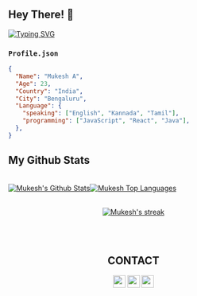 <!-- ### Hi there 👋 -->

  <h2>Hey There! 👋</h2>

  <!-- SVG Typing Animation  -->
[![Typing SVG](https://readme-typing-svg.herokuapp.com?font=Fira+Code&size=22&pause=1000&width=435&lines=This+is++Mukesh+%F0%9F%98%BC)](https://git.io/typing-svg)


### `Profile.json`
```json
{
  "Name": "Mukesh A",
  "Age": 23,
  "Country": "India",
  "City": "Bengaluru",
  "Language": {
    "speaking": ["English", "Kannada", "Tamil"],
    "programming": ["JavaScript", "React", "Java"],
  },
}
```
  
 ## My Github Stats
  <br/>
    <a href="#"><img alt="Mukesh's Github Stats" src="https://github-readme-stats.vercel.app/api?username=Mukesh-A&show_icons=true&count_private=true&theme=react&hide_border=true&bg_color=0D1117" /></a><a href="#"><img alt="Mukesh Top Languages" src="https://github-readme-stats.vercel.app/api/top-langs/?username=Mukesh-A&langs_count=8&count_private=true&layout=compact&theme=react&hide_border=true&bg_color=0D1117" /></a>
  <br/>  


<br/>
  <p align="center">
    <a href="#">
        <img title="🔥 Get streak stats for your profile at git.io/streak-stats" alt="Mukesh's streak" src="https://github-readme-streak-stats.herokuapp.com?user=Mukesh-A&theme=highcontrast&date_format=j%20M%5B%20Y%5D&ring=DD2727"/>
    </a>
  </p>
<br/>
<br/> 

<h2 align="center">CONTACT</h2>
<p align="center"><a href="https://www.twitter.com/"><img src="https://img.shields.io/badge/twitter-%231DA1F2.svg?&style=for-the-badge&logo=twitter&logoColor=white" height=25></a> <a href="https://www.linkedin.com/in/"><img src="https://img.shields.io/badge/linkedin-%230077B5.svg?&style=for-the-badge&logo=linkedin&logoColor=white" height=25></a> <a href="https://mukesh-portfolio.netlify.app/"><img src="https://img.shields.io/badge/Website-%231DA1F2.svg?&style=for-the-badge&logo=wodrpress&logoColor=white" height=25></a></p>
<br/>
<br/>

